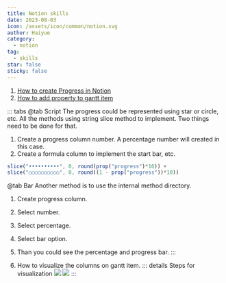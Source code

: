 ```yaml
---
title: Notion skills
date: 2023-08-03
icon: /assets/icon/common/notion.svg
author: Haiyue
category:
  - notion
tag:
  - skills
star: false
sticky: false
---
```


01. [How to create Progress in Notion](https://uno.notion.vip/notion-formulas-create-a-progress-bar/)
02. [How to add property to gantt item](https://www.redgregory.com/notion/2020/11/13/notion-timeline-build-a-progress-bar-for-nested-tasks)

::: tabs
@tab Script
The progress could be represented using star or circle, etc. All the methods using string slice method to implement. Two things need to be done for that.
1. Create a progress column number. A percentage number will created in this case.
2. Create a formula column to implement the start bar, etc.
``` javascript
slice("••••••••••", 0, round(prop("progress")*10)) + 
slice("○○○○○○○○○○", 0, round((1 - prop("progress"))*10))
```

@tab Bar
Another method is to use the internal method directory. 
1. Create progress column.
2. Select number.
3. Select percentage.
4. Select bar option.
5. Than you could see the percentage and progress bar.
:::

03. How to visualize the columns on gantt item.
::: details Steps for visualization
![](/data/notion/visualize_gantt_item.jpg)
![](/data/notion/visualize_gantt_item-2.jpg)
:::